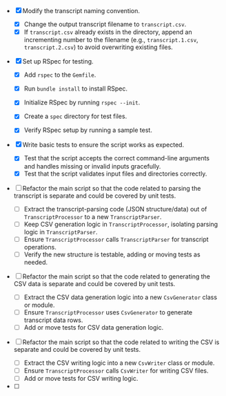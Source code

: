 - [x] Modify the transcript naming convention.

  - [x] Change the output transcript filename to `transcript.csv`.
  - [x] If `transcript.csv` already exists in the directory, append an incrementing number to the filename (e.g., `transcript.1.csv`, `transcript.2.csv`) to avoid overwriting existing files.

- [x] Set up RSpec for testing.

  - [x] Add `rspec` to the `Gemfile`.

  - [x] Run `bundle install` to install RSpec.

  - [x] Initialize RSpec by running `rspec --init`.

  - [x] Create a `spec` directory for test files.

  - [x] Verify RSpec setup by running a sample test.

- [x] Write basic tests to ensure the script works as expected.

  - [x] Test that the script accepts the correct command-line arguments and handles missing or invalid inputs gracefully.
  - [x] Test that the script validates input files and directories correctly.

- [ ] Refactor the main script so that the code related to parsing the transcript is separate and could be covered by unit tests.
  - [ ] Extract the transcript-parsing code (JSON structure/data) out of `TranscriptProcessor` to a new `TranscriptParser`.
  - [ ] Keep CSV generation logic in `TranscriptProcessor`, isolating parsing logic in `TranscriptParser`.
  - [ ] Ensure `TranscriptProcessor` calls `TranscriptParser` for transcript operations.
  - [ ] Verify the new structure is testable, adding or moving tests as needed.

- [ ] Refactor the main script so that the code related to generating the CSV data is separate and could be covered by unit tests.
  - [ ] Extract the CSV data generation logic into a new `CsvGenerator` class or module.
  - [ ] Ensure `TranscriptProcessor` uses `CsvGenerator` to generate transcript data rows.
  - [ ] Add or move tests for CSV data generation logic.
- [ ] Refactor the main script so that the code related to writing the CSV is separate and could be covered by unit tests.
  - [ ] Extract the CSV writing logic into a new `CsvWriter` class or module.
  - [ ] Ensure `TranscriptProcessor` calls `CsvWriter` for writing CSV files.
  - [ ] Add or move tests for CSV writing logic.

- [ ] 

